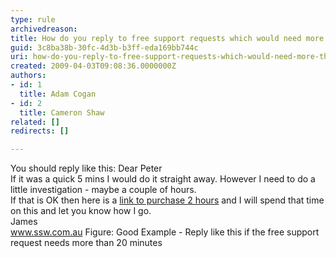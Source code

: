 ```yaml
---
type: rule
archivedreason: 
title: How do you reply to free support requests which would need more than 20 minutes work?
guid: 3c8ba38b-30fc-4d3b-b3ff-eda169bb744c
uri: how-do-you-reply-to-free-support-requests-which-would-need-more-than-20-minutes-work
created: 2009-04-03T09:08:36.0000000Z
authors:
- id: 1
  title: Adam Cogan
- id: 2
  title: Cameron Shaw
related: []
redirects: []

---
```


You should reply like this:
Dear Peter 
<br>If it was a quick 5 mins I would do it straight away. However I need to do a little investigation - maybe a couple of hours. 
<br>If that is OK then here is a [link to purchase 2 hours](http&#58;//www.ssw.com.au/ssw/Shop/BasketInsert.aspx?ProductID=SUPP2) and I will spend that time on this and let you know how I go. 
<br>James 
<br>www.ssw.com.au 
Figure: Good Example - Reply like this if the free support request needs more than 20 minutes
<!--endintro-->
